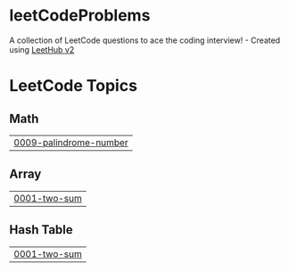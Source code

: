 # leetCodeProblems
A collection of LeetCode questions to ace the coding interview! - Created using [LeetHub v2](https://github.com/arunbhardwaj/LeetHub-2.0)

<!---LeetCode Topics Start-->
# LeetCode Topics
## Math
|  |
| ------- |
| [0009-palindrome-number](https://github.com/Faiz-mohamed/leetCodeProblems/tree/master/0009-palindrome-number) |
## Array
|  |
| ------- |
| [0001-two-sum](https://github.com/Faiz-mohamed/leetCodeProblems/tree/master/0001-two-sum) |
## Hash Table
|  |
| ------- |
| [0001-two-sum](https://github.com/Faiz-mohamed/leetCodeProblems/tree/master/0001-two-sum) |
<!---LeetCode Topics End-->